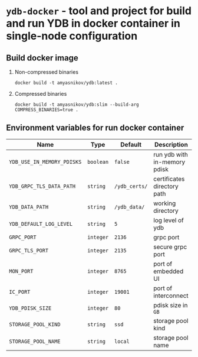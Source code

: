 # `ydb-docker` - tool and project for build and run YDB in docker container in single-node configuration

## Build docker image

1. Non-compressed binaries
    ```shell
    docker build -t amyasnikov/ydb:latest .
    ```
2. Compressed binaries
    ```shell
    docker build -t amyasnikov/ydb:slim --build-arg COMPRESS_BINARIES=true .
    ```

## Environment variables for run docker container

| Name                       | Type      | Default       | Description                  |
|----------------------------|-----------|---------------|------------------------------|
| `YDB_USE_IN_MEMORY_PDISKS` | `boolean` | `false`       | run ydb with in-memory pdisk |
| `YDB_GRPC_TLS_DATA_PATH`   | `string`  | `/ydb_certs/` | certificates directory path  |
| `YDB_DATA_PATH`            | `string`  | `/ydb_data/`  | working directory            |
| `YDB_DEFAULT_LOG_LEVEL`    | `string`  | `5`           | log level of ydb             |
| `GRPC_PORT`                | `integer` | `2136`        | grpc port                    |
| `GRPC_TLS_PORT`            | `integer` | `2135`        | secure grpc port             |
| `MON_PORT`                 | `integer` | `8765`        | port of embedded UI          |
| `IC_PORT`                  | `integer` | `19001`       | port of interconnect         |
| `YDB_PDISK_SIZE`           | `integer` | `80`          | pdisk size in `GB`           |
| `STORAGE_POOL_KIND`        | `string`  | `ssd`         | storage pool kind            |
| `STORAGE_POOL_NAME`        | `string`  | `local`       | storage pool name            |
